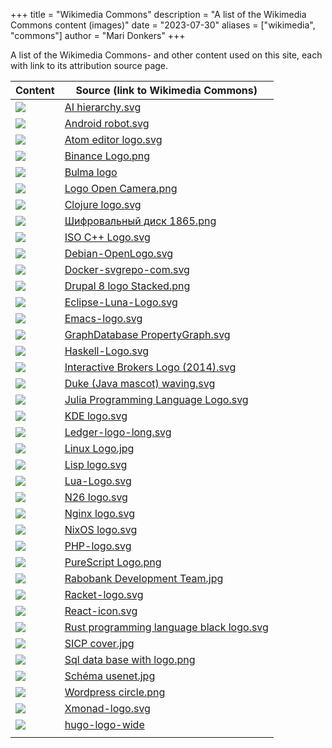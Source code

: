 +++
title = "Wikimedia Commons"
description = "A list of the Wikimedia Commons content (images)"
date = "2023-07-30"
aliases = ["wikimedia", "commons"]
author = "Mari Donkers"
+++

A list of the Wikimedia Commons- and other content used on this site, each with link to its attribution source page.

| Content                              | Source (link to Wikimedia Commons)                                                                                           |
|--------------------------------------|------------------------------------------------------------------------------------------------------------------------------|
| ![](/images/ai-hierarchy.svg)        | [AI hierarchy.svg](https://commons.wikimedia.org/wiki/File:AI_hierarchy.svg)                                                 |
| ![](/images/android.svg)             | [Android robot.svg](https://commons.wikimedia.org/wiki/File:Android_robot.svg)                                    |
| ![](/images/atom.svg)                | [Atom editor logo.svg](https://commons.wikimedia.org/wiki/File:Atom_editor_logo.svg)                                         |
| ![](/images/binance.png)             | [Binance Logo.png](https://commons.wikimedia.org/wiki/File:Binance_Logo.png)                                                 |
| ![](/images/bulma.png)               | [Bulma logo](https://bulma.io/images/bulma-logo.png)                                                                         |
| ![](/images/camera.jpg)              | [Logo Open Camera.png](https://commons.wikimedia.org/wiki/File:Logo_Open_Camera.png)                                         |
| ![](/images/clojure.svg)             | [Clojure logo.svg](https://commons.wikimedia.org/wiki/File:Clojure_logo.svg)                                                 |
| ![](/images/cryptography.png)        | [Шифровальный диск 1865.png](https://tinyurl.com/2p9b92kh)                                                                   |
| ![](/images/c++.svg)                 | [ISO C++ Logo.svg](https://commons.wikimedia.org/wiki/File:ISO_C%2B%2B_Logo.svg)                                             |
| ![](/images/debian.svg)              | [Debian-OpenLogo.svg](https://commons.wikimedia.org/wiki/File:Debian-OpenLogo.svg)                                           |
| ![](/images/docker.svg)              | [Docker-svgrepo-com.svg](https://commons.wikimedia.org/wiki/File:Docker-svgrepo-com.svg)                                     |
| ![](/images/drupal.png)              | [Drupal 8 logo Stacked.png](https://commons.wikimedia.org/wiki/File:Drupal_8_logo_Stacked.png)                               |
| ![](/images/eclipse-ide.svg)         | [Eclipse-Luna-Logo.svg](https://commons.wikimedia.org/wiki/File:Eclipse-Luna-Logo.svg)                                       |
| ![](/images/emacs.svg)               | [Emacs-logo.svg](https://commons.wikimedia.org/wiki/File:Emacs-logo.svg)                                                     |
| ![](/images/graph-database.svg)      | [GraphDatabase PropertyGraph.svg](https://commons.wikimedia.org/wiki/File:GraphDatabase_PropertyGraph.svg)                   |
| ![](/images/haskell.svg)             | [Haskell-Logo.svg](https://commons.wikimedia.org/wiki/File:Haskell-Logo.svg)                                                 |
| ![](/images/interactive-brokers.svg) | [Interactive Brokers Logo (2014).svg](https://commons.wikimedia.org/wiki/File:Interactive_Brokers_Logo_(2014).svg)           |
| ![](/images/java.svg)                | [Duke (Java mascot) waving.svg](https://commons.wikimedia.org/wiki/File:Duke_(Java_mascot)_waving.svg)                       |
| ![](/images/julia.svg)               | [Julia Programming Language Logo.svg](https://commons.wikimedia.org/wiki/File:Julia_Programming_Language_Logo.svg)           |
| ![](/images/kde.svg)                 | [KDE logo.svg](https://commons.wikimedia.org/wiki/File:KDE_logo.svg)                                                         |
| ![](/images/ledger.svg)              | [Ledger-logo-long.svg](https://commons.wikimedia.org/wiki/File:Ledger-logo-long.svg)                                         |
| ![](/images/linux.jpg)               | [Linux Logo.jpg](https://commons.wikimedia.org/wiki/File:Linux_Logo.jpg)                                                     |
| ![](/images/lisp.svg)                | [Lisp logo.svg](https://commons.wikimedia.org/wiki/File:Lisp_logo.svg)                                                       |
| ![](/images/lua.svg)                 | [Lua-Logo.svg](https://commons.wikimedia.org/wiki/File:Lua-Logo.svg)                                                         |
| ![](/images/n26.svg)                 | [N26 logo.svg](https://commons.wikimedia.org/wiki/File:N26_logo.svg)                                                         |
| ![](/images/nginx.svg)               | [Nginx logo.svg](https://commons.wikimedia.org/wiki/File:Nginx_logo.svg)                                                     |
| ![](/images/nixos.svg)               | [NixOS logo.svg](https://commons.wikimedia.org/wiki/File:NixOS_logo.svg)                                                     |
| ![](/images/php.svg)                 | [PHP-logo.svg](https://commons.wikimedia.org/wiki/File:PHP-logo.svg)                                                         |
| ![](/images/purescript.png)          | [PureScript Logo.png](https://commons.wikimedia.org/wiki/File:PureScript_Logo.png)                                           |
| ![](/images/rabobank.jpg)            | [Rabobank Development Team.jpg](https://commons.wikimedia.org/wiki/File:Rabobank_Development_Team.jpg)                       |
| ![](/images/racket.svg)              | [Racket-logo.svg](https://commons.wikimedia.org/wiki/File:Racket-logo.svg)                                                   |
| ![](/images/react.svg)               | [React-icon.svg](https://commons.wikimedia.org/wiki/File:React-icon.svg)                                                     |
| ![](/images/rust.svg)                | [Rust programming language black logo.svg](https://commons.wikimedia.org/wiki/File:Rust_programming_language_black_logo.svg) |
| ![](/images/sicp.jpg)                | [SICP cover.jpg](https://commons.wikimedia.org/wiki/File:SICP_cover.jpg)                                                     |
| ![](/images/sql-database.png)        | [Sql data base with logo.png](https://commons.wikimedia.org/wiki/File:Sql_data_base_with_logo.png)                           |
| ![](/images/usenet.jpg)              | [Schéma usenet.jpg](https://commons.wikimedia.org/wiki/File:Sch%C3%A9ma_usenet.jpg)                                          |
| ![](/images/wordpress.png)           | [Wordpress circle.png](https://commons.wikimedia.org/wiki/File:Wordpress_circle.png)                                         |
| ![](/images/xmonad.svg)              | [Xmonad-logo.svg](https://commons.wikimedia.org/wiki/File:Xmonad-logo.svg)                                                   |
| ![](/images/hugo.svg)                | [hugo-logo-wide](https://raw.githubusercontent.com/gohugoio/gohugoioTheme/master/static/images/hugo-logo-wide.svg)           |
|                                      |                                                                                                                              |
